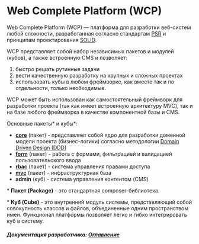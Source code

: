 # Web Complete Platform (WCP)

Web Complete Platform (WCP) — платформа для разработки веб-систем любой
сложности, разработанная согласно стандартам [PSR](https://en.wikipedia.org/wiki/PHP_Standard_Recommendation) и принципам проектирования [SOLID](https://en.wikipedia.org/wiki/SOLID_(object-oriented_design)).

WCP представляет собой набор независимых пакетов и модулей (кубов), а также встроенную CMS и позволяет:
1. быстро решать рутинные задачи 
2. вести качественную разработку на крупных и сложных проектах
3. использовать кубы в любом фреймворке, как вместе так и по отдельности, только необходимые.

WCP может быть использован как самостоятельный фреймворк для разработки проекта (так как имеет встроенную архитектуру MVC),
так и на базе любого фреймворка в качестве компонентной базы и CMS.

Основные пакеты* и кубы*: 
- **[core](https://github.com/web-complete/core)** (пакет) - представляет собой ядро для разработки доменной модели проекта (бизнес-логики) согласно методологии [Domain Driven Design (DDD)](https://en.wikipedia.org/wiki/Domain-driven_design)
- **[form](https://github.com/web-complete/form)** (пакет) - работа с формами, фильтрацией и валидацией пользовательского ввода
- **[rbac](https://github.com/web-complete/rbac)** (пакет) - система управления правами доступа
- **[mvc](https://github.com/web-complete/mvc)** (пакет) - инфраструктурная база
- **admin** (куб) - система управления контентом (CMS)

\* **Пакет (Package)** - это стандартная composer-библиотека.

\* **Куб (Cube)** - это внутренний модуль системы, представляющий собой совокупность классов и файлов, объединенные одним пространством имен. Функционал платформы позволяет легко и гибко интегрировать куб в систему.

##### Документация разработчика: [Оглавление](guide/index.md)